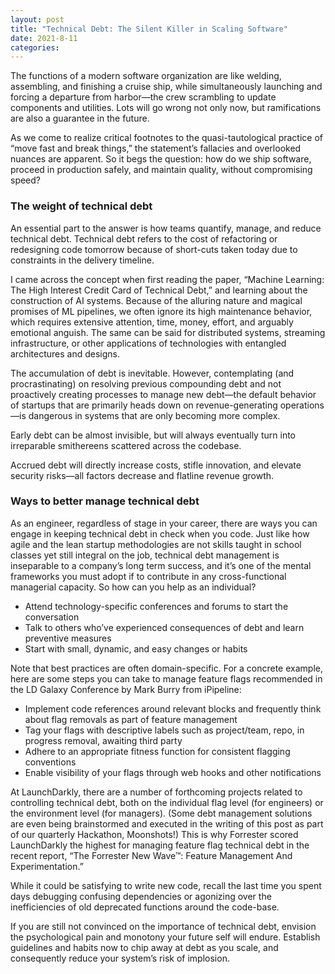 ```yaml
---
layout: post
title: "Technical Debt: The Silent Killer in Scaling Software"
date: 2021-8-11
categories: 
---
```


The functions of a modern software organization are like welding, assembling, and finishing a cruise ship, while simultaneously launching and forcing a departure from harbor—the crew scrambling to update components and utilities. Lots will go wrong not only now, but ramifications are also a guarantee in the future.

As we come to realize critical footnotes to the quasi-tautological practice of “move fast and break things,” the statement’s fallacies and overlooked nuances are apparent. So it begs the question: how do we ship software, proceed in production safely, and maintain quality, without compromising speed? 


### The weight of technical debt

An essential part to the answer is how teams quantify, manage, and reduce technical debt. Technical debt refers to the cost of refactoring or redesigning code tomorrow because of short-cuts taken today due to constraints in the delivery timeline.

I came across the concept when first reading the paper, “Machine Learning: The High Interest Credit Card of Technical Debt,” and learning about the construction of AI systems. Because of the alluring nature and magical promises of ML pipelines, we often ignore its high maintenance behavior, which requires extensive attention, time, money, effort, and arguably emotional anguish. The same can be said for distributed systems, streaming infrastructure, or other applications of technologies with entangled architectures and designs. 

The accumulation of debt is inevitable. However, contemplating (and procrastinating) on resolving previous compounding debt and not proactively creating processes to manage new debt—the default behavior of startups that are primarily heads down on revenue-generating operations—is dangerous in systems that are only becoming more complex. 

Early debt can be almost invisible, but will always eventually turn into irreparable smithereens scattered across the codebase. 

Accrued debt will directly increase costs, stifle innovation, and elevate security risks—all factors decrease and flatline revenue growth. 


### Ways to better manage technical debt

As an engineer, regardless of stage in your career, there are ways you can engage in keeping technical debt in check when you code. Just like how agile and the lean startup methodologies are not skills taught in school classes yet still integral on the job, technical debt management is inseparable to a company’s long term success, and it’s one of the mental frameworks you must  adopt if to contribute in any cross-functional managerial capacity. So how can you help as an individual?

- Attend technology-specific conferences and forums to start the conversation
- Talk to others who’ve experienced consequences of debt and learn preventive measures
- Start with small, dynamic, and easy changes or habits

Note that best practices are often domain-specific. For a concrete example, here are some steps you can take to manage feature flags recommended in the LD Galaxy Conference by Mark Burry from iPipeline:

- Implement code references around relevant blocks and frequently think about flag removals as part of feature management
- Tag your flags with descriptive labels such as project/team, repo, in progress removal, awaiting third party
- Adhere to an appropriate fitness function for consistent flagging conventions
- Enable visibility of your flags through web hooks and other notifications

At LaunchDarkly, there are a number of forthcoming projects related to controlling technical debt, both on the individual flag level (for engineers) or the environment level (for managers). (Some debt management solutions are even being brainstormed and executed in the writing of this post as part of our quarterly Hackathon, Moonshots!) This is why Forrester scored LaunchDarkly the highest for managing feature flag technical debt in the recent report, “The Forrester New Wave™: Feature Management And Experimentation.”

While it could be satisfying to write new code, recall the last time you spent days debugging confusing dependencies or agonizing over the inefficiencies of old deprecated functions around the code-base. 

If you are still not convinced on the importance of technical debt, envision the psychological pain and monotony your future self will endure. Establish guidelines and habits now to chip away at debt as you scale, and consequently reduce your system’s risk of implosion. 